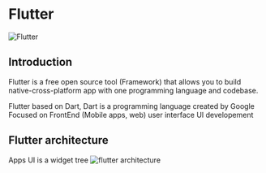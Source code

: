 # Flutter

![Flutter](http://engineering.letsnurture.com/wp-content/uploads/2018/07/flutter.png)

## Introduction

Flutter is a free open source tool (Framework) that allows you to build native-cross-platform app with one programming language and codebase.

Flutter based on Dart, Dart is a programming language created by Google Focused on FrontEnd (Mobile apps, web) user interface UI developement

## Flutter architecture

Apps UI is a widget tree
![flutter architecture](https://docs.flutter.dev/assets/images/docs/arch-overview/platform-channels.png)
